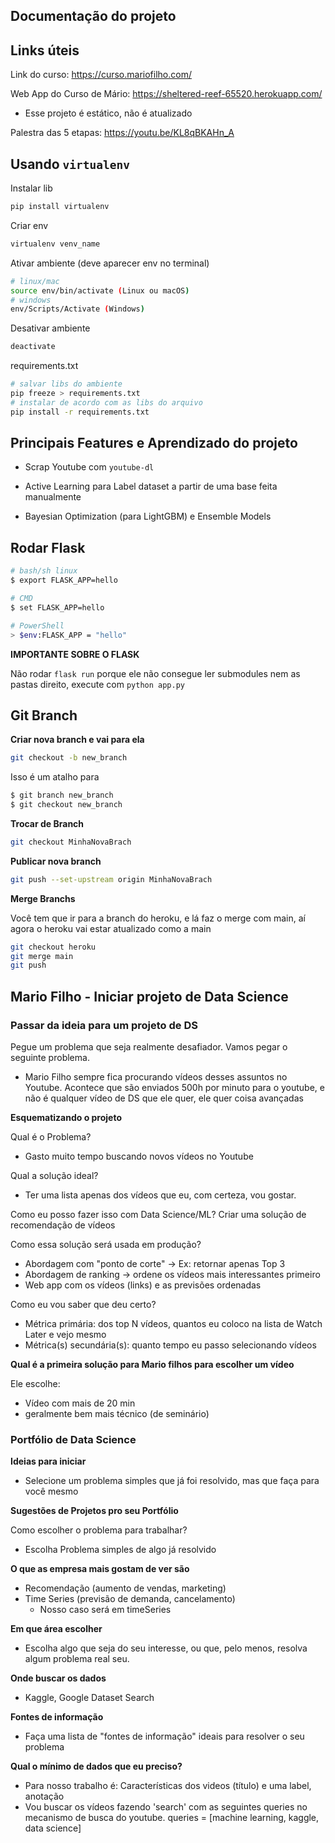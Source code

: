 ## Documentação do projeto



## Links úteis

Link do curso: https://curso.mariofilho.com/

Web App do Curso de Mário: https://sheltered-reef-65520.herokuapp.com/

+ Esse projeto é estático, não é atualizado

Palestra das 5 etapas: https://youtu.be/KL8qBKAHn_A



## Usando `virtualenv`

Instalar lib

````sh
pip install virtualenv
````

Criar env

````sh
virtualenv venv_name
````

Ativar ambiente (deve aparecer env no terminal)

````sh
# linux/mac
source env/bin/activate (Linux ou macOS)
# windows
env/Scripts/Activate (Windows)
````

Desativar ambiente

````sh
deactivate
````

requirements.txt

````sh
# salvar libs do ambiente
pip freeze > requirements.txt
# instalar de acordo com as libs do arquivo
pip install -r requirements.txt
````



## Principais Features e Aprendizado do projeto

+ Scrap Youtube com `youtube-dl`

+ Active Learning para Label dataset a partir de uma base feita manualmente

+ Bayesian Optimization (para LightGBM) e Ensemble Models



## Rodar Flask


````sh
# bash/sh linux
$ export FLASK_APP=hello
````


````sh
# CMD
$ set FLASK_APP=hello
````


````sh
# PowerShell
> $env:FLASK_APP = "hello"
````


**IMPORTANTE SOBRE O FLASK**

Não rodar `flask run` porque ele não consegue ler submodules nem as pastas direito, execute com 
``python app.py``



## Git Branch

**Criar nova branch e vai para ela**

````sh
git checkout -b new_branch
````

Isso é um atalho para

````sh
$ git branch new_branch
$ git checkout new_branch
````

**Trocar de Branch**

````sh
git checkout MinhaNovaBrach
````

**Publicar nova branch**

````sh
git push --set-upstream origin MinhaNovaBrach
````

**Merge Branchs**

Você tem que ir para a branch do heroku, e lá faz o merge com main, aí agora o heroku vai estar atualizado como a main

````sh
git checkout heroku
git merge main
git push
````



## Mario Filho - Iniciar projeto de Data Science



### Passar da ideia para um projeto de DS

Pegue um problema que seja realmente desafiador. Vamos pegar o seguinte problema.

- Mario Filho sempre fica procurando vídeos desses assuntos no Youtube. Acontece que são enviados 500h por minuto para o youtube, e não é qualquer vídeo de DS que ele quer, ele quer coisa avançadas


**Esquematizando o projeto**

Qual é o Problema?

+ Gasto muito tempo buscando novos vídeos no Youtube

Qual a solução ideal?

+ Ter uma lista apenas dos vídeos que eu, com certeza, vou gostar.

Como eu posso fazer isso com Data Science/ML?
Criar uma solução de recomendação de vídeos

Como essa solução será usada em produção?

+ Abordagem com "ponto de corte" -> Ex: retornar apenas Top 3
+ Abordagem de ranking -> ordene os vídeos mais interessantes primeiro
+ Web app com os vídeos (links) e as previsões ordenadas

Como eu vou saber que deu certo?

+ Métrica primária: dos top N vídeos, quantos eu coloco na lista de Watch Later e vejo mesmo
+ Métrica(s) secundária(s): quanto tempo eu passo selecionando vídeos

**Qual é a primeira solução para Mario filhos para escolher um vídeo**

Ele escolhe:

+ Vídeo com mais de 20 min
+ geralmente bem mais técnico (de seminário)



###  Portfólio de Data Science

**Ideias para iniciar**

+ Selecione um problema simples que já foi resolvido, mas que faça para você mesmo

**Sugestões de Projetos pro seu Portfólio**

Como escolher o problema para trabalhar?

+ Escolha Problema simples de algo já resolvido

**O que as empresa mais gostam de ver são**

+ Recomendação (aumento de vendas, marketing)
+ Time Series (previsão de demanda, cancelamento) 
  - Nosso caso será em timeSeries

**Em que área escolher**

+ Escolha algo que seja do seu interesse, ou que, pelo menos, resolva algum problema real seu.

**Onde buscar os dados**

+ Kaggle, Google Dataset Search

**Fontes de informação**

+ Faça uma lista de "fontes de informação" ideais para resolver o seu problema

**Qual o mínimo de dados que eu preciso?**

+ Para nosso trabalho é: Características dos videos (título) e uma label, anotação
+ Vou buscar os vídeos fazendo 'search' com as seguintes queries no mecanismo de busca do youtube. queries = [machine learning, kaggle, data science]

